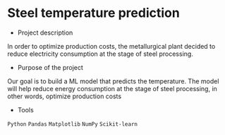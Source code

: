 
# Steel temperature prediction


* Project description

In order to optimize production costs, the metallurgical plant decided to reduce electricity consumption at the stage of steel processing.



* Purpose of the project

Our goal is to build a ML model that predicts the temperature. The model will help reduce energy consumption at the stage of steel processing, in other words, optimize production costs

* Tools


`Python` `Pandas` `Matplotlib` `NumPy` `Scikit-learn`


